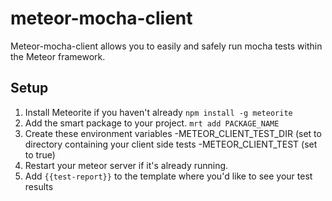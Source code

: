 # meteor-mocha-client

Meteor-mocha-client allows you to easily and safely run mocha tests within the Meteor framework.

## Setup

1. Install Meteorite if you haven't already `npm install -g meteorite`
2. Add the smart package to your project. `mrt add PACKAGE_NAME`
3. Create these environment variables
  -METEOR_CLIENT_TEST_DIR (set to directory containing your client side tests
  -METEOR_CLIENT_TEST (set to true)
4. Restart your meteor server if it's already running.
5. Add `{{test-report}}` to the template where you'd like to see your test results
